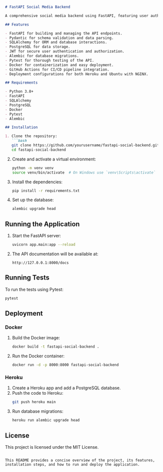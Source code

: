 ```markdown
# FastAPI Social Media Backend

A comprehensive social media backend using FastAPI, featuring user authentication, CRUD operations, PostgreSQL integration, and JWT authentication. Includes Docker for containerization and GitHub Actions for CI/CD.

## Features

- FastAPI for building and managing the API endpoints.
- Pydantic for schema validation and data parsing.
- SQLAlchemy for ORM and database interactions.
- PostgreSQL for data storage.
- JWT for secure user authentication and authorization.
- Alembic for database migrations.
- Pytest for thorough testing of the API.
- Docker for containerization and easy deployment.
- GitHub Actions for CI/CD pipeline integration.
- Deployment configurations for both Heroku and Ubuntu with NGINX.

## Requirements

- Python 3.8+
- FastAPI
- SQLAlchemy
- PostgreSQL
- Docker
- Pytest
- Alembic

## Installation

1. Clone the repository:
   ```bash
   git clone https://github.com/yourusername/fastapi-social-backend.git
   cd fastapi-social-backend
   ```

2. Create and activate a virtual environment:
   ```bash
   python -m venv venv
   source venv/bin/activate  # On Windows use `venv\Scripts\activate`
   ```

3. Install the dependencies:
   ```bash
   pip install -r requirements.txt
   ```

4. Set up the database:
   ```bash
   alembic upgrade head
   ```

## Running the Application

1. Start the FastAPI server:
   ```bash
   uvicorn app.main:app --reload
   ```

2. The API documentation will be available at:
   ```
   http://127.0.0.1:8000/docs
   ```

## Running Tests

To run the tests using Pytest:
```bash
pytest
```

## Deployment

### Docker

1. Build the Docker image:
   ```bash
   docker build -t fastapi-social-backend .
   ```

2. Run the Docker container:
   ```bash
   docker run -d -p 8000:8000 fastapi-social-backend
   ```

### Heroku

1. Create a Heroku app and add a PostgreSQL database.
2. Push the code to Heroku:
   ```bash
   git push heroku main
   ```
3. Run database migrations:
   ```bash
   heroku run alembic upgrade head
   ```

## License

This project is licensed under the MIT License.
```

This README provides a concise overview of the project, its features, installation steps, and how to run and deploy the application.
